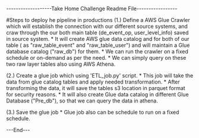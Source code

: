 -------------------Take Home Challenge Readme File-----------------

#Steps to deploy he pipeline in productions
(1.) Define a AWS Glue Crawler which will establish the connection with our different source systems, and craw through the our both main table (de_event_op, user_level_info) saved in source system.
	  * It will create AWS glue data catalog and for both of our table ( as "raw_table_event" and "raw_table_user")  and will maintain a Glue database catalog ("raw_db") for them.
	  * We can run the crawler on a fixed schedule or on-demand as per the need.
	  * We can simply query on these two raw layer tables also using AWS Athena.
	  
(2.) Create a glue job which using 'ETL_job.py' script.
	  * This job will take the data from glue catalog tables and apply needed transformation.
	  * After transforming the data, it will save the tables s3 location in parquet format for security reasons.
	  * It will also create Glue data catalog in different Glue Database ("Pre_db"), so that we can query the data in athena.
	  
(3.) Save the glue job
	  * Glue job also can be schedule to run on a fixed schedule.

---End---
